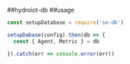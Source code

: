 ##hydroiot-db
##usage

``` js
const setupDatabase = require('se-db')

setupDabase(config).then(db => {
  const { Agent, Metric } = db

}).catch(err => console.error(err))
```
